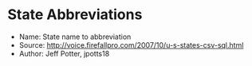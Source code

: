 # State Abbreviations

* Name: State name to abbreviation
* Source: http://voice.firefallpro.com/2007/10/u-s-states-csv-sql.html
* Author: Jeff Potter, jpotts18

